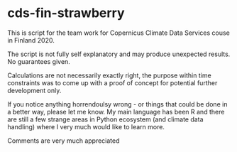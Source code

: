 # cds-fin-strawberry

This is script for the team work for Copernicus Climate Data Services
couse in Finland 2020.

The script is not fully self explanatory and may produce unexpected results.
No guarantees given.

Calculations are not necessarily exactly right, the purpose within 
time constraints was to come up with a proof of concept
for potential further development only.

If you notice anything horrendoulsy wrong - or things that could be done 
in a better way, please let me know. 
My main language has been R and there are still a few strange areas in 
Python ecosystem (and climate data handling) where I very much would like 
to learn more.

Comments are very much appreciated